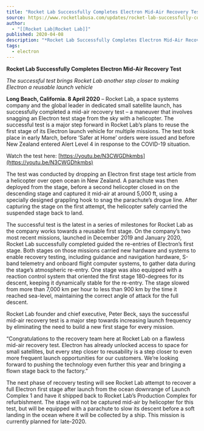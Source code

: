 ```yaml
---
title: "Rocket Lab Successfully Completes Electron Mid-Air Recovery Test   "
source: https://www.rocketlabusa.com/updates/rocket-lab-successfully-completes-electron-mid-air-recovery-test-the-successful-test-brings-rocket-lab-another-step-closer-to-making-electron-a-reusable-launch-vehicle/
author:
  - "[[Rocket Lab|Rocket Lab]]"
published: 2020-04-08
description: "*Rocket Lab Successfully Completes Electron Mid-Air Recovery Test*"
tags:
  - electron
---
```

**Rocket Lab Successfully Completes Electron Mid-Air Recovery Test**

*The successful test brings Rocket Lab another step closer to making Electron a reusable launch vehicle*  

**Long Beach, California. 8 April 2020** – Rocket Lab, a space systems company and the global leader in dedicated small satellite launch, has successfully completed a mid-air recovery test – a maneuver that involves snagging an Electron test stage from the sky with a helicopter. The successful test is a major step forward in Rocket Lab’s plans to reuse the first stage of its Electron launch vehicle for multiple missions. The test took place in early March, before ‘Safer at Home’ orders were issued and before New Zealand entered Alert Level 4 in response to the COVID-19 situation.

Watch the test here: [https://youtu.be/N3CWGDhkmbs](https://youtu.be/N3CWGDhkmbs)

The test was conducted by dropping an Electron first stage test article from a helicopter over open ocean in New Zealand. A parachute was then deployed from the stage, before a second helicopter closed in on the descending stage and captured it mid-air at around 5,000 ft, using a specially designed grappling hook to snag the parachute’s drogue line. After capturing the stage on the first attempt, the helicopter safely carried the suspended stage back to land.

The successful test is the latest in a series of milestones for Rocket Lab as the company works towards a reusable first stage. On the company’s two most recent missions, launched in December 2019 and January 2020, Rocket Lab successfully completed guided the re-entries of Electron’s first stage. Both stages on those missions carried new hardware and systems to enable recovery testing, including guidance and navigation hardware, S-band telemetry and onboard flight computer systems, to gather data during the stage’s atmospheric re-entry. One stage was also equipped with a reaction control system that oriented the first stage 180-degrees for its descent, keeping it dynamically stable for the re-entry. The stage slowed from more than 7,000 km per hour to less than 900 km by the time it reached sea-level, maintaining the correct angle of attack for the full descent.

Rocket Lab founder and chief executive, Peter Beck, says the successful mid-air recovery test is a major step towards increasing launch frequency by eliminating the need to build a new first stage for every mission.

“Congratulations to the recovery team here at Rocket Lab on a flawless mid-air recovery test. Electron has already unlocked access to space for small satellites, but every step closer to reusability is a step closer to even more frequent launch opportunities for our customers. We’re looking forward to pushing the technology even further this year and bringing a flown stage back to the factory.”

The next phase of recovery testing will see Rocket Lab attempt to recover a full Electron first stage after launch from the ocean downrange of Launch Complex 1 and have it shipped back to Rocket Lab’s Production Complex for refurbishment. The stage will not be captured mid-air by helicopter for this test, but will be equipped with a parachute to slow its descent before a soft landing in the ocean where it will be collected by a ship. This mission is currently planned for late-2020.